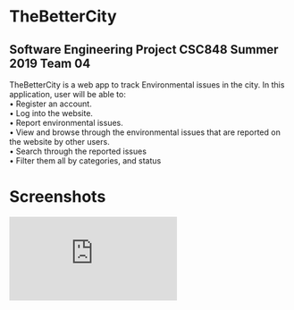 # TheBetterCity


## Software Engineering Project CSC848 Summer 2019 Team 04

TheBetterCity is a web app to track Environmental issues in the city.
In this application, user will be able to:<br/>
• Register an account.<br/>
• Log into the website.<br/>
• Report environmental issues.<br/>
• View and browse through the environmental issues that are reported on the website by other users.<br/>
• Search through the reported issues <br/>
• Filter them all by categories, and status <br/>

# Screenshots
![Screenshots](https://github.com/zipingH/TheBetterCity/blob/master/Milestones/M5/Product%20Screen%20Shots.pdf)



